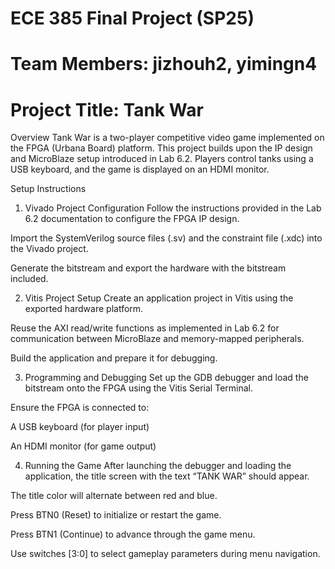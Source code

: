 # ECE 385 Final Project (SP25)
# Team Members: jizhouh2, yimingn4
# Project Title: Tank War

Overview
Tank War is a two-player competitive video game implemented on the FPGA (Urbana Board) platform. This project builds upon the IP design and MicroBlaze setup introduced in Lab 6.2. Players control tanks using a USB keyboard, and the game is displayed on an HDMI monitor.

Setup Instructions
1. Vivado Project Configuration
Follow the instructions provided in the Lab 6.2 documentation to configure the FPGA IP design.

Import the SystemVerilog source files (.sv) and the constraint file (.xdc) into the Vivado project.

Generate the bitstream and export the hardware with the bitstream included.

2. Vitis Project Setup
Create an application project in Vitis using the exported hardware platform.

Reuse the AXI read/write functions as implemented in Lab 6.2 for communication between MicroBlaze and memory-mapped peripherals.

Build the application and prepare it for debugging.

3. Programming and Debugging
Set up the GDB debugger and load the bitstream onto the FPGA using the Vitis Serial Terminal.

Ensure the FPGA is connected to:

A USB keyboard (for player input)

An HDMI monitor (for game output)

4. Running the Game
After launching the debugger and loading the application, the title screen with the text “TANK WAR” should appear.

The title color will alternate between red and blue. 

Press BTN0 (Reset) to initialize or restart the game.

Press BTN1 (Continue) to advance through the game menu.

Use switches [3:0] to select gameplay parameters during menu navigation.

